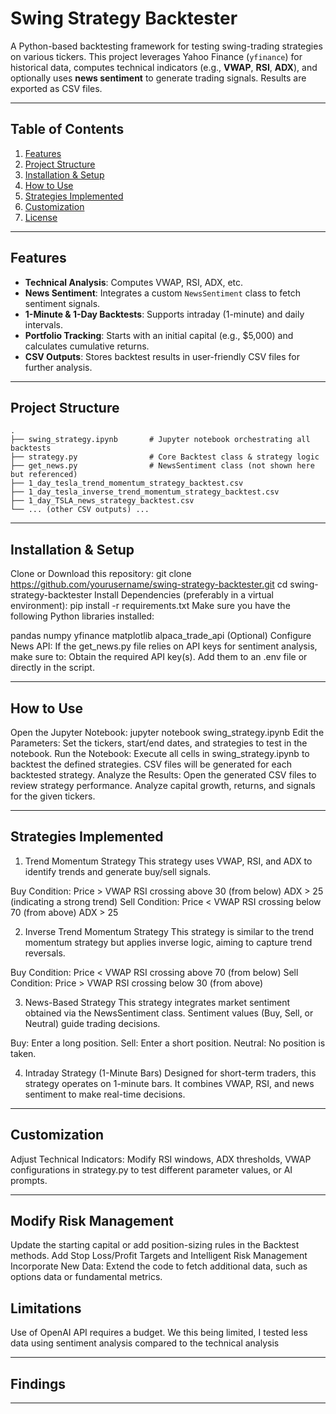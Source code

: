 # Swing Strategy Backtester

A Python-based backtesting framework for testing swing-trading strategies on various tickers. This project leverages Yahoo Finance (`yfinance`) for historical data, computes technical indicators (e.g., **VWAP**, **RSI**, **ADX**), and optionally uses **news sentiment** to generate trading signals. Results are exported as CSV files.

---

## Table of Contents

1. [Features](#features)  
2. [Project Structure](#project-structure)  
3. [Installation & Setup](#installation--setup)  
4. [How to Use](#how-to-use)  
5. [Strategies Implemented](#strategies-implemented)  
6. [Customization](#customization)  
7. [License](#license)  

---

## Features

- **Technical Analysis**: Computes VWAP, RSI, ADX, etc.  
- **News Sentiment**: Integrates a custom `NewsSentiment` class to fetch sentiment signals.  
- **1-Minute & 1-Day Backtests**: Supports intraday (1-minute) and daily intervals.  
- **Portfolio Tracking**: Starts with an initial capital (e.g., $5,000) and calculates cumulative returns.  
- **CSV Outputs**: Stores backtest results in user-friendly CSV files for further analysis.

---

## Project Structure

```plaintext
.
├── swing_strategy.ipynb       # Jupyter notebook orchestrating all backtests
├── strategy.py                # Core Backtest class & strategy logic
├── get_news.py                # NewsSentiment class (not shown here but referenced)
├── 1_day_tesla_trend_momentum_strategy_backtest.csv
├── 1_day_tesla_inverse_trend_momentum_strategy_backtest.csv
├── 1_day_TSLA_news_strategy_backtest.csv
└── ... (other CSV outputs) ...
```
---

## Installation & Setup

Clone or Download this repository:
git clone https://github.com/yourusername/swing-strategy-backtester.git
cd swing-strategy-backtester
Install Dependencies (preferably in a virtual environment):
pip install -r requirements.txt
Make sure you have the following Python libraries installed:

pandas
numpy
yfinance
matplotlib
alpaca_trade_api
(Optional) Configure News API:
If the get_news.py file relies on API keys for sentiment analysis, make sure to:
Obtain the required API key(s).
Add them to an .env file or directly in the script.

---


## How to Use

Open the Jupyter Notebook:
jupyter notebook swing_strategy.ipynb
Edit the Parameters:
Set the tickers, start/end dates, and strategies to test in the notebook.
Run the Notebook:
Execute all cells in swing_strategy.ipynb to backtest the defined strategies.
CSV files will be generated for each backtested strategy.
Analyze the Results:
Open the generated CSV files to review strategy performance.
Analyze capital growth, returns, and signals for the given tickers.

---

## Strategies Implemented

1. Trend Momentum Strategy
This strategy uses VWAP, RSI, and ADX to identify trends and generate buy/sell signals.

Buy Condition:
Price > VWAP
RSI crossing above 30 (from below)
ADX > 25 (indicating a strong trend)
Sell Condition:
Price < VWAP
RSI crossing below 70 (from above)
ADX > 25

2. Inverse Trend Momentum Strategy
This strategy is similar to the trend momentum strategy but applies inverse logic, aiming to capture trend reversals.

Buy Condition:
Price < VWAP
RSI crossing above 70 (from below)
Sell Condition:
Price > VWAP
RSI crossing below 30 (from above)

3. News-Based Strategy
This strategy integrates market sentiment obtained via the NewsSentiment class. Sentiment values (Buy, Sell, or Neutral) guide trading decisions.

Buy: Enter a long position.
Sell: Enter a short position.
Neutral: No position is taken.

4. Intraday Strategy (1-Minute Bars)
Designed for short-term traders, this strategy operates on 1-minute bars. It combines VWAP, RSI, and news sentiment to make real-time decisions.

---

## Customization

Adjust Technical Indicators:
Modify RSI windows, ADX thresholds, VWAP configurations in strategy.py to test different parameter values, or AI prompts.


---

## Modify Risk Management

Update the starting capital or add position-sizing rules in the Backtest methods.
Add Stop Loss/Profit Targets and Intelligent Risk Management
Incorporate New Data:
Extend the code to fetch additional data, such as options data or fundamental metrics.

## Limitations

Use of OpenAI API requires a budget. We this being limited, I tested less data using sentiment analysis compared to the technical analysis

---

## Findings



---
